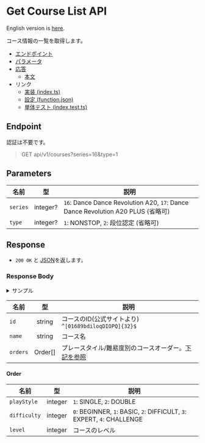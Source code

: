 # Get Course List API

English version is [here](./README.md).

コース情報の一覧を取得します。

- [エンドポイント](#endpoint)
- [パラメータ](#parameters)
- [応答](#response)
  - [本文](#response-body)
- リンク
  - [実装 (index.ts)](./index.ts)
  - [設定 (function.json)](./function.json)
  - [単体テスト (index.test.ts)](./index.test.ts)

## Endpoint

認証は不要です。

> GET api/v1/courses?series=16&type=1

## Parameters

|名前|型|説明|
|----|:--:|---|
|`series`|integer?|`16`: Dance Dance Revolution A20, `17`: Dance Dance Revolution A20 PLUS (省略可)|
|`type`|integer?|`1`: NONSTOP, `2`: 段位認定 (省略可)|

## Response

- `200 OK` と [JSON](#response-body)を返します。

### Response Body

<details>
  <summary>サンプル</summary>

```json
[
  {
    "id": "qbbOOO1QibO1861bqQII9lqlPiIoqb98",
    "name": "FIRST",
    "orders": [
      {
        "playStyle": 1,
        "difficulty": 0,
        "level": 4
      },
      {
        "playStyle": 1,
        "difficulty": 1,
        "level": 8
      },
      {
        "playStyle": 1,
        "difficulty": 2,
        "level": 9
      },
      {
        "playStyle": 1,
        "difficulty": 3,
        "level": 12
      },
      {
        "playStyle": 2,
        "difficulty": 1,
        "level": 9
      },
      {
        "playStyle": 2,
        "difficulty": 2,
        "level": 13
      },
      {
        "playStyle": 2,
        "difficulty": 3,
        "level": 11
      }
    ]
  }
]
```

</details>

|名前|型|説明|
|----|:--:|-----------|
|`id`|string|コースのID(公式サイトより) `^[01689bdiloqDIOPQ]{32}$`|
|`name`|string|コース名|
|`orders`|Order\[\]|プレースタイル/難易度別のコースオーダー。[下記を参照](#order)|

#### Order

|名前|型|説明|
|----|:--:|-----------|
|`playStyle`|integer|`1`: SINGLE, `2`: DOUBLE|
|`difficulty`|integer|`0`: BEGINNER, `1`: BASIC, `2`: DIFFICULT, `3`: EXPERT, `4`: CHALLENGE|
|`level`|integer|コースのレベル|
